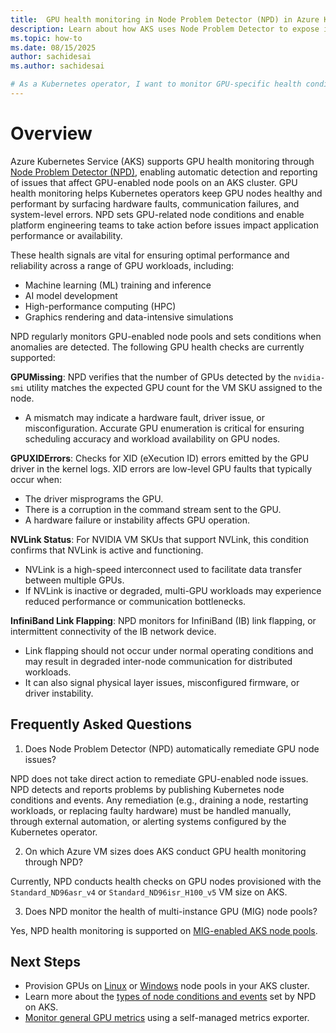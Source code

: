 ```yaml
---
title:  GPU health monitoring in Node Problem Detector (NPD) in Azure Kubernetes Service (AKS) nodes
description: Learn about how AKS uses Node Problem Detector to expose issues on GPU-enabled nodes.
ms.topic: how-to
ms.date: 08/15/2025
author: sachidesai
ms.author: sachidesai

# As a Kubernetes operator, I want to monitor GPU-specific health conditions using Node Problem Detector (NPD), so that I can detect and respond to hardware or connectivity issues affecting GPU nodes, ensuring high performance and stability for GPU workloads.
---
```


# Overview

Azure Kubernetes Service (AKS) supports GPU health monitoring through [Node Problem Detector (NPD)](./node-problem-detector.md), enabling automatic detection and reporting of issues that affect GPU-enabled node pools on an AKS cluster. GPU health monitoring helps Kubernetes operators keep GPU nodes healthy and performant by surfacing hardware faults, communication failures, and system-level errors. NPD sets GPU-related node conditions and enable platform engineering teams to take action before issues impact application performance or availability.

These health signals are vital for ensuring optimal performance and reliability across a range of GPU workloads, including:

* Machine learning (ML) training and inference
* AI model development
* High-performance computing (HPC)
* Graphics rendering and data-intensive simulations

NPD regularly monitors GPU-enabled node pools and sets conditions when anomalies are detected. The following GPU health checks are currently supported:

**GPUMissing**: NPD verifies that the number of GPUs detected by the `nvidia-smi` utility matches the expected GPU count for the VM SKU assigned to the node. 
* A mismatch may indicate a hardware fault, driver issue, or misconfiguration. Accurate GPU enumeration is critical for ensuring scheduling accuracy and workload availability on GPU nodes.

**GPUXIDErrors**: Checks for XID (eXecution ID) errors emitted by the GPU driver in the kernel logs. XID errors are low-level GPU faults that typically occur when:
* The driver misprograms the GPU.
* There is a corruption in the command stream sent to the GPU.
* A hardware failure or instability affects GPU operation.

**NVLink Status**: For NVIDIA VM SKUs that support NVLink, this condition confirms that NVLink is active and functioning. 
* NVLink is a high-speed interconnect used to facilitate data transfer between multiple GPUs. 
* If NVLink is inactive or degraded, multi-GPU workloads may experience reduced performance or communication bottlenecks.

**InfiniBand Link Flapping**: NPD monitors for InfiniBand (IB) link flapping, or intermittent connectivity of the IB network device. 
* Link flapping should not occur under normal operating conditions and may result in degraded inter-node communication for distributed workloads. 
* It can also signal physical layer issues, misconfigured firmware, or driver instability.

## Frequently Asked Questions 

1. Does Node Problem Detector (NPD) automatically remediate GPU node issues?

NPD does not take direct action to remediate GPU-enabled node issues. NPD detects and reports problems by publishing Kubernetes node conditions and events. Any remediation (e.g., draining a node, restarting workloads, or replacing faulty hardware) must be handled manually, through external automation, or alerting systems configured by the Kubernetes operator.

2. On which Azure VM sizes does AKS conduct GPU health monitoring through NPD?

Currently, NPD conducts health checks on GPU nodes provisioned with the `Standard_ND96asr_v4` or `Standard_ND96isr_H100_v5` VM size on AKS.

3. Does NPD monitor the health of multi-instance GPU (MIG) node pools?

Yes, NPD health monitoring is supported on [MIG-enabled AKS node pools](./gpu-multi-instance.md).

## Next Steps

* Provision GPUs on [Linux](./use-nvidia-gpu.md) or [Windows](./use-windows-gpu.md) node pools in your AKS cluster.
* Learn more about the [types of node conditions and events](./node-problem-detector.md) set by NPD on AKS.
* [Monitor general GPU metrics](./monitor-gpu-metrics.md) using a self-managed metrics exporter.